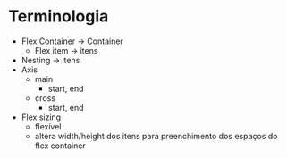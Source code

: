 
# Terminologia

- Flex Container -> Container
  - Flex item -> itens
- Nesting -> itens
- Axis 
  - main
    - start, end
  - cross
    - start, end
- Flex sizing
  - flexível
  - altera width/height dos itens para preenchimento dos espaços do flex container